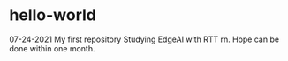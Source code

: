 # hello-world
07-24-2021 My first repository
Studying EdgeAI with RTT rn.
Hope can be done within one month.

